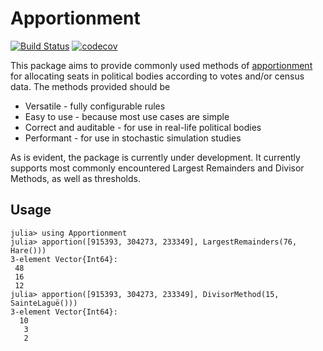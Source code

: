 # Apportionment

[![Build Status](https://github.com/kasperrisager/Apportionment.jl/actions/workflows/CI.yml/badge.svg?branch=master)](https://github.com/kasperrisager/Apportionment.jl/actions/workflows/CI.yml?query=branch%3Amaster)
[![codecov](https://codecov.io/github/kasperrisager/Apportionment.jl/graph/badge.svg?token=QJF2U8JTRA)](https://codecov.io/github/kasperrisager/Apportionment.jl)

This package aims to provide commonly used methods of [apportionment](https://en.wikipedia.org/wiki/Mathematics_of_apportionment) for allocating seats in political bodies according to votes and/or census data. The methods provided should be
* Versatile - fully configurable rules
* Easy to use - because most use cases are simple
* Correct and auditable - for use in real-life political bodies
* Performant - for use in stochastic simulation studies

As is evident, the package is currently under development. It currently supports most commonly encountered Largest Remainders and Divisor Methods, as well as thresholds.

## Usage

    julia> using Apportionment
    julia> apportion([915393, 304273, 233349], LargestRemainders(76, Hare()))
    3-element Vector{Int64}:
     48
     16
     12
    julia> apportion([915393, 304273, 233349], DivisorMethod(15, SainteLaguë()))
    3-element Vector{Int64}:
      10
       3
       2